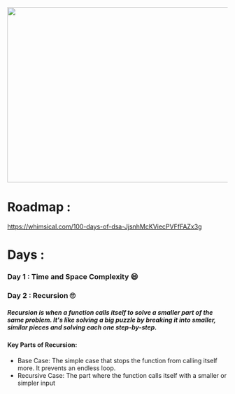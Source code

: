 <img src="https://github.com/Nimisha-Mavar/DSA/assets/112267753/670e6e5b-7b42-491b-b729-8f199fb74386" width="800" height="400" />


# Roadmap :
https://whimsical.com/100-days-of-dsa-JjsnhMcKViecPVFfFAZx3g

# Days :
### Day 1 : Time and Space Complexity 😄

### Day 2 : Recursion 🙄
  ##### Recursion is when a function calls itself to solve a smaller part of the same problem. It's like solving a big puzzle by breaking it into smaller, similar pieces and solving each one step-by-step.

#### **Key Parts of Recursion:** 
- Base Case: The simple case that stops the function from calling itself more. It prevents an endless loop.
- Recursive Case: The part where the function calls itself with a smaller or simpler input
